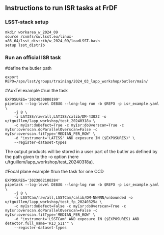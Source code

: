 ## Instructions to run ISR tasks at FrDF

### LSST-stack setup
```
mkdir workarea_w_2024_09
source /cvmfs/sw.lsst.eu/linux-x86_64/lsst_distrib/w_2024_09/loadLSST.bash
setup lsst_distrib
```

### Run an official ISR task
#define the butler path
```
export REPO=/sps/lsst/groups/training/2024_03_lapp_workshop/butler/main/
```

#AuxTel example
#run the task
```
EXPOSURES='2024030800199'
pipetask --log-level DEBUG --long-log run -b $REPO -p isr_example.yaml \
    -j 8 \
    -i LATISS/raw/all,LATISS/calib/DM-43022 -o u/tguillem/lapp_workshop/test_20240318a \
    -c myIsr:doDefect=True -c myIsr:doOverscan=True -c myIsr:overscan.doParallelOverscan=False -c myIsr:overscan.fitType='MEDIAN_PER_ROW' \
    -d "instrument='LATISS' AND exposure IN ($EXPOSURES)" \
    --register-dataset-types
```

The output products will be stored in a user part of the butler as defined by the path given to the \-o option (here u/tguillem/lapp_workshop/test_20240318a).

#Focal plane example
#run the task for one CCD
```
EXPOSURES='3023062100284'
pipetask --log-level DEBUG --long-log run -b $REPO -p isr_example.yaml \
    -j 8 \
    -i LSSTCam/raw/all,LSSTCam/calib/DM-NNNNN/unbounded -o u/tguillem/lapp_workshop/test_fp_20240325a \
    -c myIsr:doDefect=False -c myIsr:doOverscan=True -c myIsr:overscan.doParallelOverscan=False -c myIsr:overscan.fitType='MEDIAN_PER_ROW' \
    -d "instrument='LSSTCam' AND exposure IN ($EXPOSURES) AND detector.full_name='R13_S11'" \
    --register-dataset-types
```

